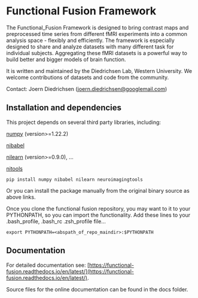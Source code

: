 # Functional Fusion Framework
The Functional_Fusion Framework is designed to bring contrast maps and preprocessed time series from different fMRI experiments into a common analysis space - flexibly and efficiently.
The framework is especially designed to share and analyze datasets with many different task for individual subjects.
Aggregating these fMRI datasets is a powerful way to build better and bigger models of brain function.

It is written and maintained by the Diedrichsen Lab, Western University. We welcome contributions of datasets and code from the community.

Contact: Joern Diedrichsen (joern.diedrichsen@googlemail.com)

## Installation and dependencies
This project depends on several third party libraries, including:

[numpy](https://numpy.org/) (version>=1.22.2)

[nibabel](https://nipy.org/nibabel/)

[nilearn](https://nilearn.github.io/stable/index.html) (version>=0.9.0), ...

[nitools](https://github.com/DiedrichsenLab/nitools)

	pip install numpy nibabel nilearn neuroimagingtools

Or you can install the package manually from the original binary source as above links.

Once you clone the functional fusion repository, you may want to it to your PYTHONPATH, so you can import the functionality. Add these lines to your .bash_profile, .bash_rc .zsh_profile file...

```
export PYTHONPATH=<abspath_of_repo_maindir>:$PYTHONPATH
```

## Documentation

For detailed documentation see: [https://functional-fusion.readthedocs.io/en/latest/](https://functional-fusion.readthedocs.io/en/latest/).

Source files for the online documentation can be found in the docs folder.
